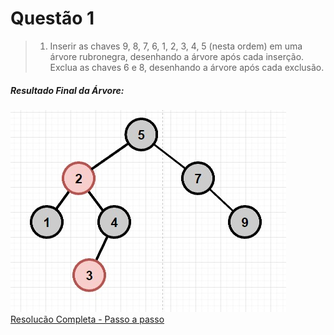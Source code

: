 # Questão 1

>1. Inserir as chaves 9, 8, 7, 6, 1, 2, 3, 4, 5 (nesta ordem) em uma árvore rubronegra, desenhando a árvore após cada inserção. Exclua as chaves 6 e 8,
desenhando a árvore após cada exclusão.

##### Resultado Final da Árvore:
![Árvore 1 Letra A](/Minitestes\RBT\Q1\Q01_Rubro_Negra_Resposta_Final.jpeg)
[Resolucão Completa - Passo a passo](/Minitestes\RBT\Q1\Q01_Rubro_Negra.jpg)
